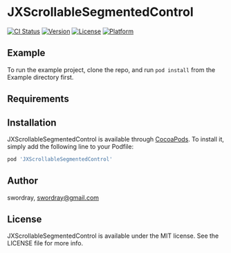 # JXScrollableSegmentedControl

[![CI Status](https://img.shields.io/travis/swordray/JXScrollableSegmentedControl.svg?style=flat)](https://travis-ci.org/swordray/JXScrollableSegmentedControl)
[![Version](https://img.shields.io/cocoapods/v/JXScrollableSegmentedControl.svg?style=flat)](https://cocoapods.org/pods/JXScrollableSegmentedControl)
[![License](https://img.shields.io/cocoapods/l/JXScrollableSegmentedControl.svg?style=flat)](https://cocoapods.org/pods/JXScrollableSegmentedControl)
[![Platform](https://img.shields.io/cocoapods/p/JXScrollableSegmentedControl.svg?style=flat)](https://cocoapods.org/pods/JXScrollableSegmentedControl)

## Example

To run the example project, clone the repo, and run `pod install` from the Example directory first.

## Requirements

## Installation

JXScrollableSegmentedControl is available through [CocoaPods](https://cocoapods.org). To install
it, simply add the following line to your Podfile:

```ruby
pod 'JXScrollableSegmentedControl'
```

## Author

swordray, swordray@gmail.com

## License

JXScrollableSegmentedControl is available under the MIT license. See the LICENSE file for more info.
